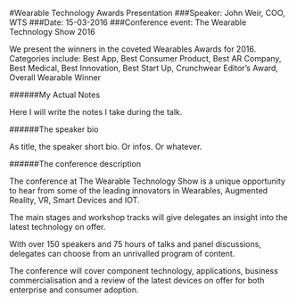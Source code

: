 #Wearable Technology Awards Presentation
###Speaker: John Weir, COO, WTS
###Date: 15-03-2016
###Conference event: The Wearable Technology Show 2016

We present the winners in the coveted Wearables Awards for 2016. Categories include: Best App, Best Consumer Product, Best AR Company, Best Medical, Best Innovation, Best Start Up, Crunchwear Editor’s Award, Overall Wearable Winner

######My Actual Notes

Here I will write the notes I take during the talk.

######The speaker bio

As title, the speaker short bio. Or infos. Or whatever.

######The conference description

The conference at The Wearable Technology Show is a unique opportunity to hear from some of the leading innovators in Wearables, Augmented Reality, VR, Smart Devices and IOT.

The main stages and workshop tracks will give delegates an insight into the latest technology on offer.

With over 150 speakers and 75 hours of talks and panel discussions, delegates can choose from an unrivalled program of content.

The conference will cover component technology, applications, business commercialisation and a review of the latest devices on offer for both enterprise and consumer adoption.
